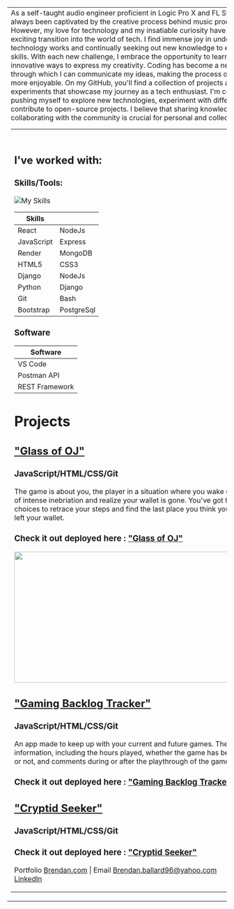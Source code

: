 
<table>
<tr>
<td>
As a self-taught audio engineer proficient in Logic Pro X and FL Studio, I have always been captivated by the creative process behind music production. However, my love for technology and my insatiable curiosity have led me on an exciting transition into the world of tech.
I find immense joy in understanding how technology works and continually seeking out new knowledge to expand my skills. With each new challenge, I embrace the opportunity to learn and discover innovative ways to express my creativity. Coding has become a new language through which I can communicate my ideas, making the process of creation even more enjoyable.            
On my GitHub, you'll find a collection of projects and experiments that showcase my journey as a tech enthusiast. I'm constantly pushing myself to explore new technologies, experiment with different tools, and contribute to open-source projects. I believe that sharing knowledge and collaborating with the community is crucial for personal and collective growth. 
 <table>
<tr>
<td>
 <br>
 
 ## I've worked with:
 
 ### Skills/Tools: 
 
 ![My Skills](https://skillicons.dev/icons?i=react,nodejs,express,mongodb,heroku,bootstrap,django,git,js,postgres,html,python,bash,)

| Skills     |            |
| ---------- | --------   |
| React      | NodeJs     |
| JavaScript | Express    |
| Render     | MongoDB    |
| HTML5      | CSS3       |
| Django     | NodeJs     |
| Python     | Django     |
| Git        | Bash       |
| Bootstrap  | PostgreSql |

### Software
 
| Software             |     
| -------------------- | 
| VS Code              |     
| Postman API          |     
| REST Framework       |     
 
 
 
# Projects 
 
## ["Glass of OJ"](https://github.com/Bballard96/A-Glass-of-OJ)

### JavaScript/HTML/CSS/Git 

The game is about you, the player in a situation where you wake up after a night of intense inebriation and realize your wallet is gone. You've got to make choices to retrace your steps and find the last place you think you might have left your wallet.

### Check it out deployed here : ["Glass of OJ"](https://lucent-duckanoo-b36e0a.netlify.app)

<img src="(https://github.com/Bballard96/Bballard96/assets/110790998/ca2e04f0-8ef7-4dc7-b224-e80fc62d6929)
" width=600 height=300>
 
 
## ["Gaming Backlog Tracker"](https://github.com/Bballard96/A-Glass-of-OJ)

### JavaScript/HTML/CSS/Git 

An app made to keep up with your current and future games. The user can add information, including the hours played, whether the game has been completed or not, and comments during or after the playthrough of the game.

### Check it out deployed here : ["Gaming Backlog Tracker"](https://backlogbjb.fly.dev)

<!-- ![GlassOJ](https://github.com/Bballard96/Bballard96/assets/110790998/31d1a93e-8f3b-43a8-a29d-bf5e66d0500f) -->

 
 
## ["Cryptid Seeker"](https://github.com/Bballard96/A-Glass-of-OJ)

### JavaScript/HTML/CSS/Git 

<!-- The game is about you, the player in a situation where you wake up after a night of intense inebriation and realize your wallet is gone. You've got to make choices to retrace your steps and find the last place you think you might have left your wallet. -->

### Check it out deployed here : ["Cryptid Seeker"](https://lucent-duckanoo-b36e0a.netlify.app)

<!-- ![GlassOJ](https://github.com/Bballard96/Bballard96/assets/110790998/31d1a93e-8f3b-43a8-a29d-bf5e66d0500f) -->

  
 Portfolio [Brendan.com](https://bballard96.github.io) | Email [Brendan.ballard96@yahoo.com](mailto:Brendan.ballard96@yahoo.com)\
[LinkedIn](https://www.linkedin.com/in/brendan-ballard/)
<!---
Bballard96/Bballard96 is a ✨ special ✨ repository because its `README.md` (this file) appears on your GitHub profile.
You can click the Preview link to take a look at your changes.
--->
